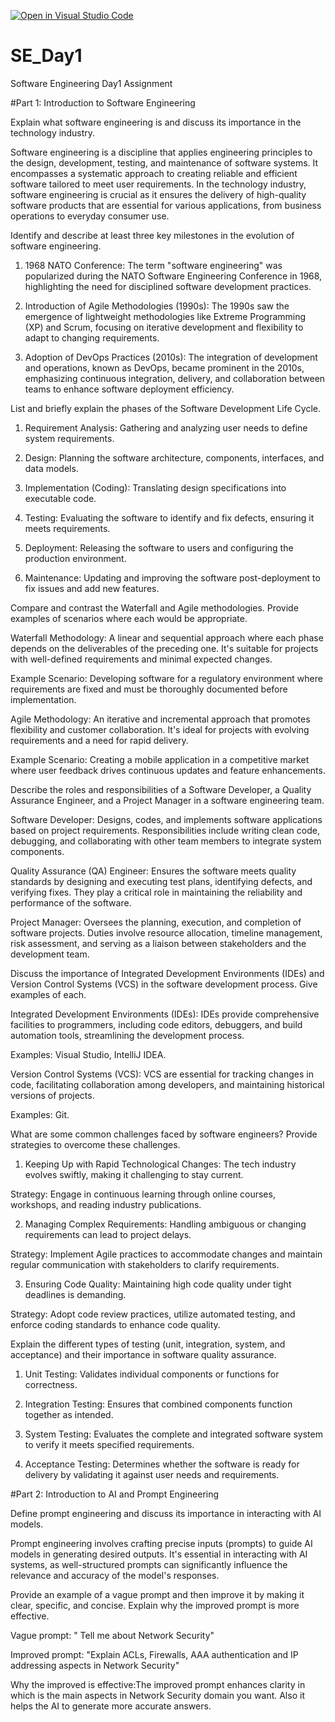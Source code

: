 [![Open in Visual Studio Code](https://classroom.github.com/assets/open-in-vscode-2e0aaae1b6195c2367325f4f02e2d04e9abb55f0b24a779b69b11b9e10269abc.svg)](https://classroom.github.com/online_ide?assignment_repo_id=18385047&assignment_repo_type=AssignmentRepo)
# SE_Day1
Software Engineering Day1 Assignment

#Part 1: Introduction to Software Engineering

Explain what software engineering is and discuss its importance in the technology industry.

Software engineering is a discipline that applies engineering principles to the design, development, testing, and maintenance of software systems. It encompasses a systematic approach to creating reliable and efficient software tailored to meet user requirements. In the technology industry, software engineering is crucial as it ensures the delivery of high-quality software products that are essential for various applications, from business operations to everyday consumer use.



Identify and describe at least three key milestones in the evolution of software engineering.

1. 1968 NATO Conference: The term "software engineering" was popularized during the NATO Software Engineering Conference in 1968, highlighting the need for disciplined software development practices. 


2. Introduction of Agile Methodologies (1990s): The 1990s saw the emergence of lightweight methodologies like Extreme Programming (XP) and Scrum, focusing on iterative development and flexibility to adapt to changing requirements. 


3. Adoption of DevOps Practices (2010s): The integration of development and operations, known as DevOps, became prominent in the 2010s, emphasizing continuous integration, delivery, and collaboration between teams to enhance software deployment efficiency. 


List and briefly explain the phases of the Software Development Life Cycle.

1. Requirement Analysis: Gathering and analyzing user needs to define system requirements.


2. Design: Planning the software architecture, components, interfaces, and data models.


3. Implementation (Coding): Translating design specifications into executable code.


4. Testing: Evaluating the software to identify and fix defects, ensuring it meets requirements.


5. Deployment: Releasing the software to users and configuring the production environment.


6. Maintenance: Updating and improving the software post-deployment to fix issues and add new features.



Compare and contrast the Waterfall and Agile methodologies. Provide examples of scenarios where each would be appropriate.

Waterfall Methodology: A linear and sequential approach where each phase depends on the deliverables of the preceding one. It's suitable for projects with well-defined requirements and minimal expected changes.

Example Scenario: Developing software for a regulatory environment where requirements are fixed and must be thoroughly documented before implementation.

Agile Methodology: An iterative and incremental approach that promotes flexibility and customer collaboration. It's ideal for projects with evolving requirements and a need for rapid delivery.

Example Scenario: Creating a mobile application in a competitive market where user feedback drives continuous updates and feature enhancements.


Describe the roles and responsibilities of a Software Developer, a Quality Assurance Engineer, and a Project Manager in a software engineering team.


Software Developer: Designs, codes, and implements software applications based on project requirements. Responsibilities include writing clean code, debugging, and collaborating with other team members to integrate system components.

Quality Assurance (QA) Engineer: Ensures the software meets quality standards by designing and executing test plans, identifying defects, and verifying fixes. They play a critical role in maintaining the reliability and performance of the software.

Project Manager: Oversees the planning, execution, and completion of software projects. Duties involve resource allocation, timeline management, risk assessment, and serving as a liaison between stakeholders and the development team.




Discuss the importance of Integrated Development Environments (IDEs) and Version Control Systems (VCS) in the software development process. Give examples of each.

Integrated Development Environments (IDEs): IDEs provide comprehensive facilities to programmers, including code editors, debuggers, and build automation tools, streamlining the development process.

Examples: Visual Studio, IntelliJ IDEA.

Version Control Systems (VCS): VCS are essential for tracking changes in code, facilitating collaboration among developers, and maintaining historical versions of projects.

Examples: Git.


What are some common challenges faced by software engineers? Provide strategies to overcome these challenges.


1. Keeping Up with Rapid Technological Changes: The tech industry evolves swiftly, making it challenging to stay current.

Strategy: Engage in continuous learning through online courses, workshops, and reading industry publications.


2. Managing Complex Requirements: Handling ambiguous or changing requirements can lead to project delays.

Strategy: Implement Agile practices to accommodate changes and maintain regular communication with stakeholders to clarify requirements.


3. Ensuring Code Quality: Maintaining high code quality under tight deadlines is demanding.

Strategy: Adopt code review practices, utilize automated testing, and enforce coding standards to enhance code quality.



Explain the different types of testing (unit, integration, system, and acceptance) and their importance in software quality assurance.

1. Unit Testing: Validates individual components or functions for correctness.


2. Integration Testing: Ensures that combined components function together as intended.


3. System Testing: Evaluates the complete and integrated software system to verify it meets specified requirements.


4. Acceptance Testing: Determines whether the software is ready for delivery by validating it against user needs and requirements.



#Part 2: Introduction to AI and Prompt Engineering


Define prompt engineering and discuss its importance in interacting with AI models.

Prompt engineering involves crafting precise inputs (prompts) to guide AI models in generating desired outputs. It's essential in interacting with AI systems, as well-structured prompts can significantly influence the relevance and accuracy of the model's responses.


Provide an example of a vague prompt and then improve it by making it clear, specific, and concise. Explain why the improved prompt is more effective.

Vague prompt: " Tell me about Network Security"

Improved prompt: "Explain ACLs, Firewalls, AAA authentication and IP addressing aspects in Network Security"

Why the improved is effective:The improved prompt enhances clarity in which is the main aspects in Network Security domain you want.
Also it helps the AI to generate more accurate answers.


